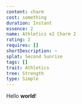 ```yaml
---
content: charm
cost: something
duration: Instant
essence: 2
name: Athletics e2 Charm 2
rating: 2
requires: []
shortDescription: ~
splat: Second Sunrise
tags: []
trait: Athletics
tree: Strength
type: Simple
---
```


Hello **world**!

